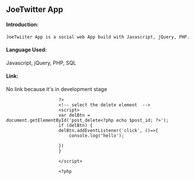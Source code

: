 ## JoeTwitter App

#### Introduction:
```JoeTwiiter App is a social web App build with Javascript, jQuery, PHP.```

#### Language Used: 
Javascript, jQuery, PHP, SQL

#### Link:
No link because it's in development stage

                     
                        ?>
                        <!-- select the delete element  -->
                        <script>
                        var delBtn = document.getElementById('post_delete<?php echo $post_id; ?>');
                        if (delBtn) {
                        delBtn.addEventListener('click', ()=>{
                            console.log('hello');
                        
                        })
                        }

                        </script>

                        <?php